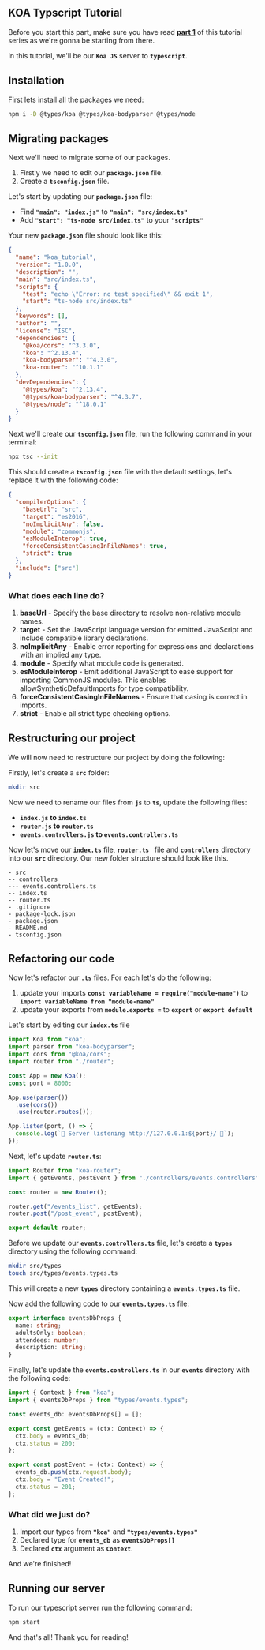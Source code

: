 ## KOA Typscript Tutorial

Before you start this part, make sure you have read [**part 1**](https://github.com/tutorial-point/koa-server-tutorial) of this tutorial series as we're gonna be starting from there.

In this tutorial, we'll be our **`Koa JS`** server to **`typescript`**.

## Installation

First lets install all the packages we need:

```bash
npm i -D @types/koa @types/koa-bodyparser @types/node
```

## Migrating packages

Next we'll need to migrate some of our packages.

1. Firstly we need to edit our **`package.json`** file.
2. Create a **`tsconfig.json`** file.

Let's start by updating our **`package.json`** file:

- Find **`"main": "index.js"`** to **`"main": "src/index.ts"`**
- Add **`"start": "ts-node src/index.ts"`** to your **`"scripts"`**

Your new **`package.json`** file should look like this:

```json
{
  "name": "koa_tutorial",
  "version": "1.0.0",
  "description": "",
  "main": "src/index.ts",
  "scripts": {
    "test": "echo \"Error: no test specified\" && exit 1",
    "start": "ts-node src/index.ts"
  },
  "keywords": [],
  "author": "",
  "license": "ISC",
  "dependencies": {
    "@koa/cors": "^3.3.0",
    "koa": "^2.13.4",
    "koa-bodyparser": "^4.3.0",
    "koa-router": "^10.1.1"
  },
  "devDependencies": {
    "@types/koa": "^2.13.4",
    "@types/koa-bodyparser": "^4.3.7",
    "@types/node": "^18.0.1"
  }
}
```

Next we'll create our **`tsconfig.json`** file, run the following command in your terminal:

```bash
npx tsc --init
```

This should create a **`tsconfig.json`** file with the default settings, let's replace it with the following code:

```json
{
  "compilerOptions": {
    "baseUrl": "src",
    "target": "es2016",
    "noImplicitAny": false,
    "module": "commonjs",
    "esModuleInterop": true,
    "forceConsistentCasingInFileNames": true,
    "strict": true
  },
  "include": ["src"]
}
```

### What does each line do?

1. **baseUrl** - Specify the base directory to resolve non-relative module names.
2. **target** - Set the JavaScript language version for emitted JavaScript and include compatible library declarations.
3. **noImplicitAny** - Enable error reporting for expressions and declarations with an implied any type.
4. **module** - Specify what module code is generated.
5. **esModuleInterop** - Emit additional JavaScript to ease support for importing CommonJS modules. This enables allowSyntheticDefaultImports for type compatibility.
6. **forceConsistentCasingInFileNames** - Ensure that casing is correct in imports.
7. **strict** - Enable all strict type checking options.

## Restructuring our project

We will now need to restructure our project by doing the following:

Firstly, let's create a **`src`** folder:

```bash
mkdir src
```

Now we need to rename our files from **`js`** to **`ts`**, update the following files:

- **`index.js` to `index.ts`**
- **`router.js` to `router.ts`**
- **`events.controllers.js` to `events.controllers.ts`**

Now let's move our **`index.ts`** file, **`router.ts `** file and **`controllers`** directory into our **`src`** directory. Our new folder structure should look like this.

```
- src
-- controllers
--- events.controllers.ts
-- index.ts
-- router.ts
- .gitignore
- package-lock.json
- package.json
- README.md
- tsconfig.json
```

## Refactoring our code

Now let's refactor our **`.ts`** files. For each let's do the following:

1. update your imports **`const variableName = require("module-name")`** to **`import variableName from "module-name"`**
2. update your exports from **`module.exports =`** to **`export`** or **`export default`**

Let's start by editing our **`index.ts`** file

```javascript
import Koa from "koa";
import parser from "koa-bodyparser";
import cors from "@koa/cors";
import router from "./router";

const App = new Koa();
const port = 8000;

App.use(parser())
  .use(cors())
  .use(router.routes());

App.listen(port, () => {
  console.log(`🚀 Server listening http://127.0.0.1:${port}/ 🚀`);
});
```

Next, let's update **`router.ts`**:

```javascript
import Router from "koa-router";
import { getEvents, postEvent } from "./controllers/events.controllers";

const router = new Router();

router.get("/events_list", getEvents);
router.post("/post_event", postEvent);

export default router;
```

Before we update our **`events.controllers.ts`** file, let's create a **`types`** directory using the following command:

```bash
mkdir src/types
touch src/types/events.types.ts
```

This will create a new **`types`** directory containing a **`events.types.ts`** file.

Now add the following code to our **`events.types.ts`** file:

```typescript
export interface eventsDbProps {
  name: string;
  adultsOnly: boolean;
  attendees: number;
  description: string;
}
```

Finally, let's update the **`events.controllers.ts`** in our **`events`** directory with the following code:

```javascript
import { Context } from "koa";
import { eventsDbProps } from "types/events.types";

const events_db: eventsDbProps[] = [];

export const getEvents = (ctx: Context) => {
  ctx.body = events_db;
  ctx.status = 200;
};

export const postEvent = (ctx: Context) => {
  events_db.push(ctx.request.body);
  ctx.body = "Event Created!";
  ctx.status = 201;
};
```

### What did we just do?

1. Import our types from **`"koa"`** and **`"types/events.types"`**
2. Declared type for **`events_db`** as **`eventsDbProps[]`**
3. Declared **`ctx`** argument as **`Context`**.

And we're finished!

## Running our server

To run our typescript server run the following command:

```bash
npm start
```

And that's all! Thank you for reading!
